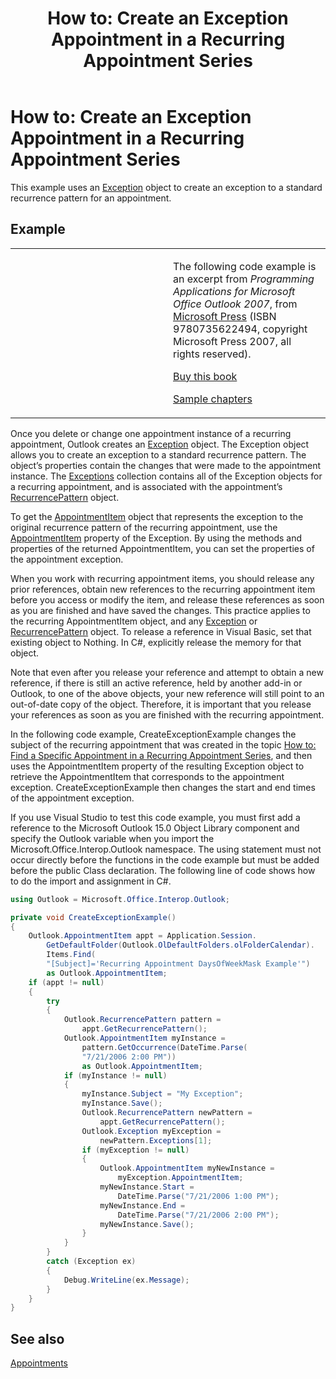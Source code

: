 ﻿---
title: 'How to: Create an Exception Appointment in a Recurring Appointment Series'
TOCTitle: 'How to: Create an Exception Appointment in a Recurring Appointment Series'
ms:assetid: b7cd0975-4f44-453a-b878-ec55feeedc4e
ms:mtpsurl: https://msdn.microsoft.com/en-us/library/Ff184635(v=office.15)
ms:contentKeyID: 55119813
ms.date: 07/24/2014
mtps_version: v=office.15
dev_langs:
- csharp
---

# How to: Create an Exception Appointment in a Recurring Appointment Series

This example uses an [Exception](https://msdn.microsoft.com/en-us/library/bb610440\(v=office.15\)) object to create an exception to a standard recurrence pattern for an appointment.

## Example

<table>
<colgroup>
<col style="width: 50%" />
<col style="width: 50%" />
</colgroup>
<tbody>
<tr class="odd">
<td><p></p></td>
<td><p>The following code example is an excerpt from <em>Programming Applications for Microsoft Office Outlook 2007</em>, from <a href="http://www.microsoft.com/learning/books/default.mspx">Microsoft Press</a> (ISBN 9780735622494, copyright Microsoft Press 2007, all rights reserved).</p>
<p><a href="http://www.amazon.com/gp/product/0735622493?ie=utf8%26tag=msmsdn-20%26linkcode=as2%26camp=1789%26creative=9325%26creativeasin=0735622493">Buy this book</a></p>
<p><a href="https://msdn.microsoft.com/en-us/library/cc513844(v=office.15)">Sample chapters</a></p></td>
</tr>
</tbody>
</table>


Once you delete or change one appointment instance of a recurring appointment, Outlook creates an [Exception](https://msdn.microsoft.com/en-us/library/bb610440\(v=office.15\)) object. The Exception object allows you to create an exception to a standard recurrence pattern. The object’s properties contain the changes that were made to the appointment instance. The [Exceptions](https://msdn.microsoft.com/en-us/library/bb647601\(v=office.15\)) collection contains all of the Exception objects for a recurring appointment, and is associated with the appointment’s [RecurrencePattern](https://msdn.microsoft.com/en-us/library/bb608903\(v=office.15\)) object.

To get the [AppointmentItem](https://msdn.microsoft.com/en-us/library/bb645611\(v=office.15\)) object that represents the exception to the original recurrence pattern of the recurring appointment, use the [AppointmentItem](https://msdn.microsoft.com/en-us/library/bb645648\(v=office.15\)) property of the Exception. By using the methods and properties of the returned AppointmentItem, you can set the properties of the appointment exception.

When you work with recurring appointment items, you should release any prior references, obtain new references to the recurring appointment item before you access or modify the item, and release these references as soon as you are finished and have saved the changes. This practice applies to the recurring AppointmentItem object, and any [Exception](https://msdn.microsoft.com/en-us/library/bb610440\(v=office.15\)) or [RecurrencePattern](https://msdn.microsoft.com/en-us/library/bb608903\(v=office.15\)) object. To release a reference in Visual Basic, set that existing object to Nothing. In C\#, explicitly release the memory for that object.

Note that even after you release your reference and attempt to obtain a new reference, if there is still an active reference, held by another add-in or Outlook, to one of the above objects, your new reference will still point to an out-of-date copy of the object. Therefore, it is important that you release your references as soon as you are finished with the recurring appointment.

In the following code example, CreateExceptionExample changes the subject of the recurring appointment that was created in the topic [How to: Find a Specific Appointment in a Recurring Appointment Series](how-to-find-a-specific-appointment-in-a-recurring-appointment-series.md), and then uses the AppointmentItem property of the resulting Exception object to retrieve the AppointmentItem that corresponds to the appointment exception. CreateExceptionExample then changes the start and end times of the appointment exception.

If you use Visual Studio to test this code example, you must first add a reference to the Microsoft Outlook 15.0 Object Library component and specify the Outlook variable when you import the Microsoft.Office.Interop.Outlook namespace. The using statement must not occur directly before the functions in the code example but must be added before the public Class declaration. The following line of code shows how to do the import and assignment in C\#.

``` csharp
using Outlook = Microsoft.Office.Interop.Outlook;
```

``` csharp
private void CreateExceptionExample()
{
    Outlook.AppointmentItem appt = Application.Session.
        GetDefaultFolder(Outlook.OlDefaultFolders.olFolderCalendar).
        Items.Find(
        "[Subject]='Recurring Appointment DaysOfWeekMask Example'")
        as Outlook.AppointmentItem;
    if (appt != null)
    {
        try
        {
            Outlook.RecurrencePattern pattern =
                appt.GetRecurrencePattern();
            Outlook.AppointmentItem myInstance =
                pattern.GetOccurrence(DateTime.Parse(
                "7/21/2006 2:00 PM"))
                as Outlook.AppointmentItem;
            if (myInstance != null)
            {
                myInstance.Subject = "My Exception";
                myInstance.Save();
                Outlook.RecurrencePattern newPattern =
                    appt.GetRecurrencePattern();
                Outlook.Exception myException =
                    newPattern.Exceptions[1];
                if (myException != null)
                {
                    Outlook.AppointmentItem myNewInstance =
                        myException.AppointmentItem;
                    myNewInstance.Start =
                        DateTime.Parse("7/21/2006 1:00 PM");
                    myNewInstance.End =
                        DateTime.Parse("7/21/2006 2:00 PM");
                    myNewInstance.Save();
                }
            }
        }
        catch (Exception ex)
        {
            Debug.WriteLine(ex.Message);
        }
    }
}
```

## See also



[Appointments](appointments.md)

